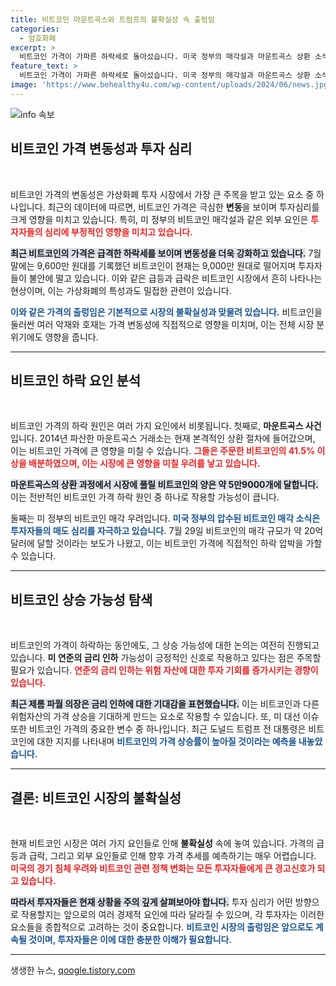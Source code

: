 ```yaml
---
title: 비트코인 마운트곡스와 트럼프의 불확실성 속 출렁임
categories:
  - 암호화폐
excerpt: >
  비트코인 가격이 가파른 하락세로 돌아섰습니다. 미국 정부의 매각설과 마운트곡스 상환 소식이 투자 심리를 얼린 가운데, 금리 인하 기대감은 여전히 희망의 빛을 비추고 있습니다. 투자자의 선택은 이제 불확실성 속에서 진화합니다!
feature_text: >
  비트코인 가격이 가파른 하락세로 돌아섰습니다. 미국 정부의 매각설과 마운트곡스 상환 소식이 투자 심리를 얼린 가운데, 금리 인하 기대감은 여전히 희망의 빛을 비추고 있습니다. 투자자의 선택은 이제 불확실성 속에서 진화합니다!
image: 'https://www.behealthy4u.com/wp-content/uploads/2024/06/news.jpg'
---
```


<p><img src="https://www.behealthy4u.com/wp-content/uploads/2024/06/news.jpg" alt="info 속보" /></p>

<h2 data-ke-size="size26">비트코인 가격 변동성과 투자 심리</h2>

<p data-ke-size="size16">&nbsp;</p>

<p>비트코인 가격의 변동성은 가상화폐 투자 시장에서 가장 큰 주목을 받고 있는 요소 중 하나입니다. 최근의 데이터에 따르면, 비트코인 가격은 극심한 <b>변동</b>을 보이며 투자심리를 크게 영향을 미치고 있습니다. 특히, 미 정부의 비트코인 매각설과 같은 외부 요인은 <b><span style="color: #ee2323;">투자자들의 심리에 부정적인 영향을 미치고 있습니다.</span></b></p>

<p><b><span style="background-color: #21538527;">최근 비트코인의 가격은 급격한 하락세를 보이며 변동성을 더욱 강화하고 있습니다.</span></b> 7월 말에는 9,600만 원대를 기록했던 비트코인이 현재는 9,000만 원대로 떨어지며 투자자들이 불안에 떨고 있습니다. 이와 같은 급등과 급락은 비트코인 시장에서 흔히 나타나는 현상이며, 이는 가상화폐의 특성과도 밀접한 관련이 있습니다.</p>

<p><b><span style="color: #1a5490;">이와 같은 가격의 출렁임은 기본적으로 시장의 불확실성과 맞물려 있습니다.</span></b> 비트코인을 둘러싼 여러 악재와 호재는 가격 변동성에 직접적으로 영향을 미치며, 이는 전체 시장 분위기에도 영향을 줍니다.</p>

<hr>

<h2 data-ke-size="size26">비트코인 하락 요인 분석</h2>

<p data-ke-size="size16">&nbsp;</p>

<p>비트코인 가격의 하락 원인은 여러 가지 요인에서 비롯됩니다. 첫째로, <strong>마운트곡스 사건</strong>입니다. 2014년 파산한 마운트곡스 거래소는 현재 본격적인 상환 절차에 들어갔으며, 이는 비트코인 가격에 큰 영향을 미칠 수 있습니다. <b><span style="color: #ee2323;">그들은 주문한 비트코인의 41.5% 이상을 배분하였으며, 이는 시장에 큰 영향을 미칠 우려를 낳고 있습니다.</span></b></p>

<p><b><span style="background-color: #21538527;">마운트곡스의 상환 과정에서 시장에 풀릴 비트코인의 양은 약 5만9000개에 달합니다.</span></b> 이는 전반적인 비트코인 가격 하락 원인 중 하나로 작용할 가능성이 큽니다. </p>

<p>둘째는 미 정부의 비트코인 매각 우려입니다. <b><span style="color: #1a5490;">미국 정부의 압수된 비트코인 매각 소식은 투자자들의 매도 심리를 자극하고 있습니다.</span></b> 7월 29일 비트코인의 매각 규모가 약 20억 달러에 달할 것이라는 보도가 나왔고, 이는 비트코인 가격에 직접적인 하락 압박을 가할 수 있습니다. </p>

<hr>

<h2 data-ke-size="size26">비트코인 상승 가능성 탐색</h2>

<p data-ke-size="size16">&nbsp;</p>

<p>비트코인의 가격이 하락하는 동안에도, 그 상승 가능성에 대한 논의는 여전히 진행되고 있습니다. <strong>미 연준의 금리 인하</strong> 가능성이 긍정적인 신호로 작용하고 있다는 점은 주목할 필요가 있습니다. <b><span style="color: #ee2323;">연준의 금리 인하는 위험 자산에 대한 투자 기회를 증가시키는 경향이 있습니다.</span></b></p>

<p><b><span style="background-color: #21538527;">최근 제롬 파월 의장은 금리 인하에 대한 기대감을 표현했습니다.</span></b> 이는 비트코인과 다른 위험자산의 가격 상승을 기대하게 만드는 요소로 작용할 수 있습니다. 또, 미 대선 이슈 또한 비트코인 가격의 중요한 변수 중 하나입니다. 최근 도널드 트럼프 전 대통령은 비트코인에 대한 지지를 나타내며 <b><span style="color: #1a5490;">비트코인의 가격 상승률이 높아질 것이라는 예측을 내놓았습니다.</span></b></p>

<hr>

<h2 data-ke-size="size26">결론: 비트코인 시장의 불확실성</h2>

<p data-ke-size="size16">&nbsp;</p>

<p>현재 비트코인 시장은 여러 가지 요인들로 인해 <b>불확실성</b> 속에 놓여 있습니다. 가격의 급등과 급락, 그리고 외부 요인들로 인해 향후 가격 추세를 예측하기는 매우 어렵습니다. <b><span style="color: #ee2323;">미국의 경기 침체 우려와 비트코인 관련 정책 변화는 모든 투자자들에게 큰 경고신호가 되고 있습니다.</span></b></p>

<p><b><span style="background-color: #21538527;">따라서 투자자들은 현재 상황을 주의 깊게 살펴보아야 합니다.</span></b> 투자 심리가 어떤 방향으로 작용할지는 앞으로의 여러 경제적 요인에 따라 달라질 수 있으며, 각 투자자는 이러한 요소들을 종합적으로 고려하는 것이 중요합니다. <b><span style="color: #1a5490;">비트코인 시장의 출렁임은 앞으로도 계속될 것이며, 투자자들은 이에 대한 충분한 이해가 필요합니다.</span></b> </p>

<hr>
생생한 뉴스, <a href="https://qoogle.tistory.com" rel="dofollow">qoogle.tistory.com</a>


